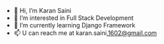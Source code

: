 - 👋 Hi, I’m Karan Saini
- 👀 I’m interested in Full Stack Development
- 🌱 I’m currently learning Django Framework
- 📫 U  can reach me at karan.saini,1602@gmail.com

<!---
Muffin1604/Muffin1604 is a ✨ special ✨ repository because its `README.md` (this file) appears on your GitHub profile.
You can click the Preview link to take a look at your changes.
--->
